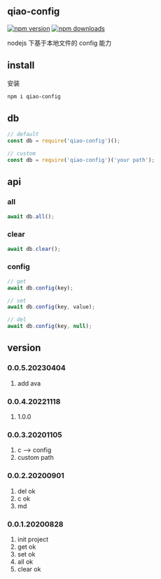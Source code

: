 ## qiao-config

[![npm version](https://img.shields.io/npm/v/qiao-config.svg?style=flat-square)](https://www.npmjs.org/package/qiao-config)
[![npm downloads](https://img.shields.io/npm/dm/qiao-config.svg?style=flat-square)](https://npm-stat.com/charts.html?package=qiao-config)

nodejs 下基于本地文件的 config 能力

## install

安装

```bash
npm i qiao-config
```

## db

```javascript
// default
const db = require('qiao-config')();

// custom
const db = require('qiao-config')('your path');
```

## api

### all

```javascript
await db.all();
```

### clear

```javascript
await db.clear();
```

### config

```javascript
// get
await db.config(key);

// set
await db.config(key, value);

// del
await db.config(key, null);
```

## version

### 0.0.5.20230404

1. add ava

### 0.0.4.20221118

1. 1.0.0

### 0.0.3.20201105

1. c --> config
2. custom path

### 0.0.2.20200901

1. del ok
2. c ok
3. md

### 0.0.1.20200828

1. init project
2. get ok
3. set ok
4. all ok
5. clear ok

